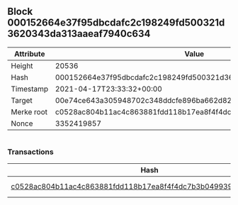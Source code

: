 ## Block 000152664e37f95dbcdafc2c198249fd500321d3620343da313aaeaf7940c634

Attribute | Value
--- | ---
Height | 20536
Hash | 000152664e37f95dbcdafc2c198249fd500321d3620343da313aaeaf7940c634
Timestamp | 2021-04-17T23:33:32+00:00
Target | 00e74ce643a305948702c348ddcfe896ba662d82c1a228faf4ad12250f07334e
Merke root | c0528ac804b11ac4c863881fdd118b17ea8f4f4dc7b3b04993968ea2fdd7d735
Nonce | 3352419857

```

```

### Transactions

Hash | Amount
--- | ---
[c0528ac804b11ac4c863881fdd118b17ea8f4f4dc7b3b04993968ea2fdd7d735](c0528ac804b11ac4c863881fdd118b17ea8f4f4dc7b3b04993968ea2fdd7d735.md) | 10.00000000 SKEPTI 
